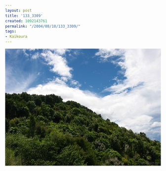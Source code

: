 ```yaml
---
layout: post
title: '133_3309'
created: 1092143761
permalink: "/2004/08/10/133_3309/"
tags:
- Kaikoura
---
```


<img src="/image/images/133_3309-1164.jpg"/>

